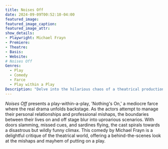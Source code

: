 ```yaml
---
title: Noises Off
date: 2024-09-09T00:52:10-04:00
featured_image:
featured_image_caption: 
featured_image_attr:
show_details: 
- Playwright: Michael Frayn
- Premiere: 
- Theatre: 
- Basis: 
- Website: 
# Noises Off
Genres:
  - Play
  - Comedy
  - Farce
  - Play within a Play
Description: "Delve into the hilarious chaos of a theatrical production gone awry in this classic farce, where everything that can go wrong does—spectacularly."
---
```

*Noises Off* presents a play-within-a-play, 'Nothing's On,' a mediocre farce where the real drama unfolds backstage. As the actors attempt to manage their personal relationships and professional mishaps, the boundaries between their lives on and off stage blur into uproarious scenarios. With doors slamming, missed cues, and sardines flying, the cast spirals towards a disastrous but wildly funny climax. This comedy by Michael Frayn is a delightful critique of the theatrical world, offering a behind-the-scenes look at the mishaps and mayhem of putting on a play.